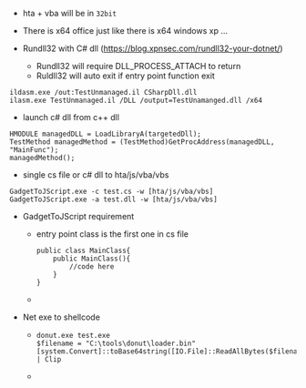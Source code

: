 * hta + vba will be in ``32bit``
* There is x64 office just like  there is x64 windows xp ...

* Rundll32 with C# dll (https://blog.xpnsec.com/rundll32-your-dotnet/)
  * Rundll32 will require DLL_PROCESS_ATTACH to return
  * Ruldll32 will auto exit if entry point function exit 

```
ildasm.exe /out:TestUnmanaged.il CSharpDll.dll
ilasm.exe TestUnmanaged.il /DLL /output=TestUnamanged.dll /x64
```


* launch c# dll from c++ dll
```
HMODULE managedDLL = LoadLibraryA(targetedDll);
TestMethod managedMethod = (TestMethod)GetProcAddress(managedDLL, "MainFunc");
managedMethod();
```

* single cs file or c# dll to hta/js/vba/vbs
```
GadgetToJScript.exe -c test.cs -w [hta/js/vba/vbs]
GadgetToJScript.exe -a test.dll -w [hta/js/vba/vbs]
```
* GadgetToJScript requirement
  * entry point class is the first one in cs file
    ```
    public class MainClass{
        public MainClass(){
            //code here
        }
    }
    ```
  *  

* Net exe to shellcode
  * ```
    donut.exe test.exe
    $filename = "C:\tools\donut\loader.bin"
    [system.Convert]::toBase64string([IO.File]::ReadAllBytes($filename)) | Clip
    ```
  * 